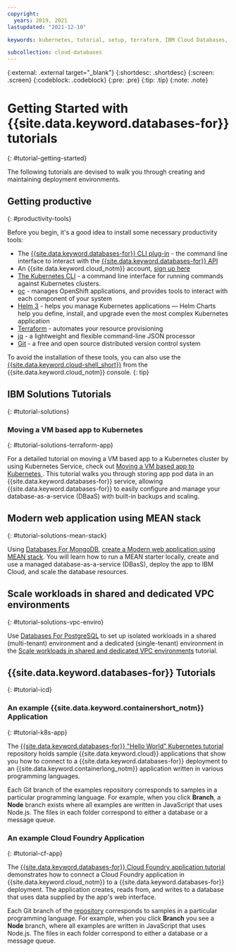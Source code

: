 ```yaml
---
copyright:
  years: 2019, 2021
lastupdated: "2021-12-10"

keywords: kubernetes, tutorial, setup, terraform, IBM Cloud Databases, ICD

subcollection: cloud-databases
---
```


{:external: .external target="_blank"}
{:shortdesc: .shortdesc}
{:screen: .screen}
{:codeblock: .codeblock}
{:pre: .pre}
{:tip: .tip}
{:note: .note}

# Getting Started with {{site.data.keyword.databases-for}} tutorials 
{: #tutorial-getting-started}

The following tutorials are devised to walk you through creating and maintaining deployment environments.

## Getting productive 
{: #productivity-tools}

Before you begin, it's a good idea to install some necessary productivity tools:

- The [{{site.data.keyword.databases-for}} CLI plug-in](https://cloud.ibm.com/docs/databases-cli-plugin) - the command line interface to interact with the [{{site.data.keyword.databases-for}} API](https://cloud.ibm.com/apidocs/cloud-databases-api/cloud-databases-api-v5#introduction)
- An {{site.data.keyword.cloud_notm}} account, [sign up here](https://cloud.ibm.com/registration/)
- [The Kubernetes CLI](https://kubernetes.io/docs/tasks/tools/install-kubectl/) - a command line interface for running commands against Kubernetes clusters.
- [oc](https://docs.openshift.com/container-platform/4.7/cli_reference/openshift_cli/getting-started-cli.html) - manages OpenShift applications, and provides tools to interact with each component of your system
- [Helm 3](https://helm.sh/) - helps you manage Kubernetes applications — Helm Charts help you define, install, and upgrade even the most complex Kubernetes application
- [Terraform](https://learn.hashicorp.com/tutorials/terraform/install-cli) - automates your resource provisioning
- [jq](https://stedolan.github.io/jq/) - a lightweight and flexible command-line JSON processor
- [Git](https://git-scm.com/book/en/v2/Getting-Started-Installing-Git) - a free and open source distributed version control system

To avoid the installation of these tools, you can also use the [{{site.data.keyword.cloud-shell_short}}](https://cloud.ibm.com/shell) from the {{site.data.keyword.cloud_notm}} console. {: tip}

## IBM Solutions Tutorials
{: #tutorial-solutions}

### Moving a VM based app to Kubernetes
{: #tutorial-solutions-terraform-app}

For a detailed tutorial on moving a VM based app to a Kubernetes cluster by using Kubernetes Service, check out [Moving a VM based app to Kubernetes
](/docs/solution-tutorials?topic=solution-tutorials-vm-to-containers-and-kubernetes). This tutorial walks you through storing app pod data in an {{site.data.keyword.databases-for}} service, allowing {{site.data.keyword.databases-for}} to easily configure and manage your database-as-a-service (DBaaS) with built-in backups and scaling.

## Modern web application using MEAN stack
{: #tutorial-solutions-mean-stack}

Using [Databases For MongoDB](/docs/databases-for-mongodb), [create a Modern web application using MEAN stack](/docs/solution-tutorials?topic=solution-tutorials-mean-stack). You will learn how to run a MEAN starter locally, create and use a managed database-as-a-service (DBasS), deploy the app to IBM Cloud, and scale the database resources.

## Scale workloads in shared and dedicated VPC environments
{: #tutorial-solutions-vpc-enviro}

Use [Databases For PostgreSQL](/docs/databases-for-postgresql) to set up isolated workloads in a shared (multi-tenant) environment and a dedicated (single-tenant) environment in the [Scale workloads in shared and dedicated VPC environments](/docs/solution-tutorials?topic=solution-tutorials-vpc-scaling-dedicated-compute) tutorial.

## {{site.data.keyword.databases-for}} Tutorials
{: #tutorial-icd}

### An example {{site.data.keyword.containershort_notm}} Application
{: #tutorial-k8s-app}

The [{{site.data.keyword.databases-for}} "Hello World" Kubernetes tutorial](https://github.com/IBM-Cloud/clouddatabases-helloworld-kubernetes-examples) repository holds sample {{site.data.keyword.cloud}} applications that show you how to connect to a {{site.data.keyword.databases-for}} deployment to an {{site.data.keyword.containerlong_notm}} application written in various programming languages.  

Each Git branch of the examples repository corresponds to samples in a particular programming language. For example, when you click **Branch**, a **Node** branch exists where all examples are written in JavaScript that uses Node.js. The files in each folder correspond to either a database or a message queue.  

### An example Cloud Foundry Application
{: #tutorial-cf-app}

The [{{site.data.keyword.databases-for}} Cloud Foundry application tutorial](https://github.com/IBM-Cloud/clouddatabases-helloworld-cloudfoundry-examples) demonstrates how to connect a Cloud Foundry application in {{site.data.keyword.cloud_notm}} to a {{site.data.keyword.databases-for}} deployment. The application creates, reads from, and writes to a database that uses data supplied by the app's web interface.

Each Git branch of the [repository](https://github.com/IBM-Cloud/clouddatabases-helloworld-cloudfoundry-examples) corresponds to samples in a particular programming language. For example, when you click **Branch** you see a **Node** branch, where all examples are written in JavaScript that uses Node.js. The files in each folder correspond to either a database or a message queue. 